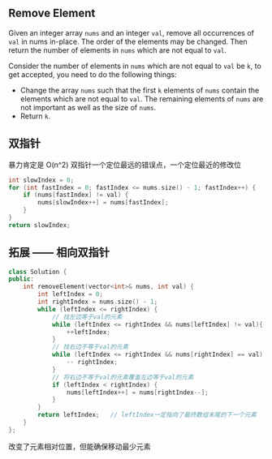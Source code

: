 ## Remove Element

Given an integer array `nums` and an integer `val`, remove all occurrences of `val` in nums in-place. The order of the elements may be changed. Then return the number of elements in `nums` which are not equal to `val`.

Consider the number of elements in `nums` which are not equal to `val` be `k`, to get accepted, you need to do the following things:

- Change the array `nums` such that the first `k` elements of `nums` contain the elements which are not equal to `val`. The remaining elements of `nums` are not important as well as the size of `nums`. 
- Return `k`.

## 双指针

暴力肯定是 O(n^2)
双指针一个定位最远的错误点，一个定位最近的修改位
```c++
int slowIndex = 0;
for (int fastIndex = 0; fastIndex <= nums.size() - 1; fastIndex++) {
    if (nums[fastIndex] != val) {
        nums[slowIndex++] = nums[fastIndex];
    }
}
return slowIndex;
```

## 拓展 —— 相向双指针

```c++
class Solution {
public:
    int removeElement(vector<int>& nums, int val) {
        int leftIndex = 0;
        int rightIndex = nums.size() - 1;
        while (leftIndex <= rightIndex) {
            // 找左边等于val的元素
            while (leftIndex <= rightIndex && nums[leftIndex] != val){
                ++leftIndex;
            }
            // 找右边不等于val的元素
            while (leftIndex <= rightIndex && nums[rightIndex] == val) {
                -- rightIndex;
            }
            // 将右边不等于val的元素覆盖左边等于val的元素
            if (leftIndex < rightIndex) {
                nums[leftIndex++] = nums[rightIndex--];
            }
        }
        return leftIndex;   // leftIndex一定指向了最终数组末尾的下一个元素
    }
};
```

改变了元素相对位置，但能确保移动最少元素
